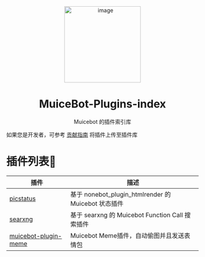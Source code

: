 <div align=center>
  <img width=200 src="https://bot.snowy.moe/logo.png" alt="image"/>
  <h1 align="center">MuiceBot-Plugins-index</h1>
  <p align="center">Muicebot 的插件索引库</p>
</div>

如果您是开发者，可参考 [贡献指南](./CONTRIBUTING.md) 将插件上传至插件库

# 插件列表🧩

| 插件                     | 描述                                                                     |
| ------------------------ | ------------------------------------------------------------------------ |
| [picstatus](https://github.com/MuikaAI/Muicebot-Plugin-Status) | 基于 nonebot_plugin_htmlrender 的 Muicebot 状态插件 |
| [searxng](https://github.com/MuikaAI/Muicebot-Plugin-Searxng) | 基于 searxng 的 Muicebot Function Call 搜索插件 |
| [muicebot-plugin-meme](https://github.com/MuikaAI/Muicebot-Plugin-Meme) | Muicebot Meme插件，自动偷图并且发送表情包 |
